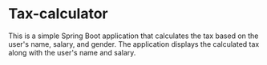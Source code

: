 # Tax-calculator
This is a simple Spring Boot application that calculates the tax based on the user's name, salary, and gender. The application displays the calculated tax along with the user's name and salary.
